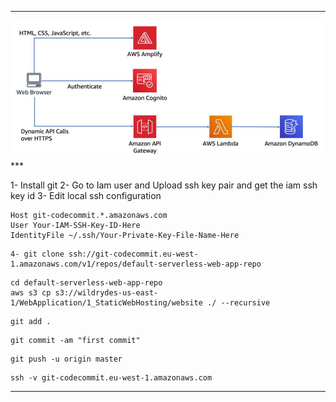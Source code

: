 ***
 <div align="center">
    <img src="images/sampleapp.JPG" width="700" />
</div>
***

1- Install git
2- Go to Iam user and Upload ssh key pair and get the iam ssh key id
3- Edit local ssh configuration
```
Host git-codecommit.*.amazonaws.com
User Your-IAM-SSH-Key-ID-Here
IdentityFile ~/.ssh/Your-Private-Key-File-Name-Here
```
```
4- git clone ssh://git-codecommit.eu-west-1.amazonaws.com/v1/repos/default-serverless-web-app-repo
```
```
cd default-serverless-web-app-repo
aws s3 cp s3://wildrydes-us-east-1/WebApplication/1_StaticWebHosting/website ./ --recursive
```
```
git add .
```
```
git commit -am "first commit"
```
```
git push -u origin master
```
```
ssh -v git-codecommit.eu-west-1.amazonaws.com
```
***